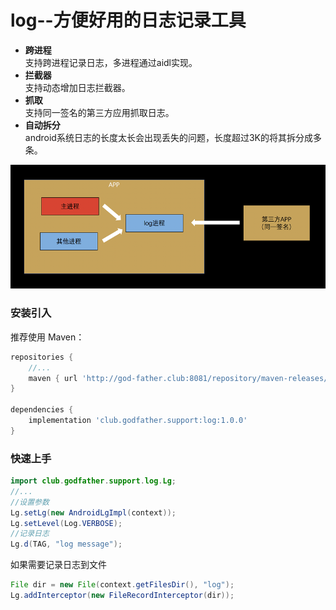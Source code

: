 # log--方便好用的日志记录工具
* **跨进程**  
支持跨进程记录日志，多进程通过aidl实现。
* **拦截器**  
支持动态增加日志拦截器。
* **抓取**  
支持同一签名的第三方应用抓取日志。
* **自动拆分**  
android系统日志的长度太长会出现丢失的问题，长度超过3K的将其拆分成多条。

![log.png](log.png) 

### 安装引入
推荐使用 Maven：
```gradle
repositories {
    //...
    maven { url 'http://god-father.club:8081/repository/maven-releases/' }
}

dependencies {
    implementation 'club.godfather.support:log:1.0.0'
}
```

### 快速上手

```Java
import club.godfather.support.log.Lg;
//...
//设置参数
Lg.setLg(new AndroidLgImpl(context));
Lg.setLevel(Log.VERBOSE);
//记录日志
Lg.d(TAG, "log message");
```

如果需要记录日志到文件
```Java
File dir = new File(context.getFilesDir(), "log");
Lg.addInterceptor(new FileRecordInterceptor(dir));
```
